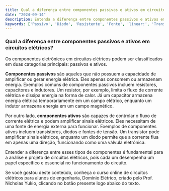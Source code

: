 ```yaml
---
title: Qual a diferença entre componentes passivos e ativos em circuitos elétricos?
date: "2024-09-14"
description: Entenda a diferença entre componentes passivos e ativos em circuitos elétricos e suas funções.
keywords: ['Passivo', 'Diodo', 'Resistente', 'Fonte', 'linear:', 'Transformador', 'Tensão']
---
```


### Qual a diferença entre componentes passivos e ativos em circuitos elétricos?

Os componentes eletrônicos em circuitos elétricos podem ser classificados em duas categorias principais: passivos e ativos. 

**Componentes passivos** são aqueles que não possuem a capacidade de amplificar ou gerar energia elétrica. Eles apenas consomem ou armazenam energia. Exemplos comuns de componentes passivos incluem resistores, capacitores e indutores. Um resistor, por exemplo, limita o fluxo de corrente elétrica e dissipa energia na forma de calor. Já um capacitor armazena energia elétrica temporariamente em um campo elétrico, enquanto um indutor armazena energia em um campo magnético.

Por outro lado, **componentes ativos** são capazes de controlar o fluxo de corrente elétrica e podem amplificar sinais elétricos. Eles necessitam de uma fonte de energia externa para funcionar. Exemplos de componentes ativos incluem transistores, diodos e fontes de tensão. Um transistor pode amplificar sinais elétricos, enquanto um diodo permite que a corrente flua em apenas uma direção, funcionando como uma válvula eletrônica.

Entender a diferença entre esses tipos de componentes é fundamental para a análise e projeto de circuitos elétricos, pois cada um desempenha um papel específico e essencial no funcionamento do circuito.

Se você gostou deste conteúdo, conheça o curso online de circuitos elétricos para alunos de engenharia, Domínio Elétrico, criado pelo Prof. Nicholas Yukio, clicando no botão presente logo abaixo do texto.